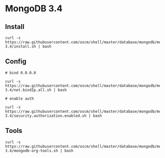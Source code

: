 MongoDB 3.4 
=====

## Install 

	curl -s https://raw.githubusercontent.com/oscm/shell/master/database/mongodb/mongodb-3.4/install.sh | bash
	
## Config

	# bind 0.0.0.0
	
	curl -s https://raw.githubusercontent.com/oscm/shell/master/database/mongodb/mongodb-3.4/net.bindIp.all.sh | bash
	
	# enable auth
	
	curl -s https://raw.githubusercontent.com/oscm/shell/master/database/mongodb/mongodb-3.4/security.authorization.enabled.sh | bash
	
	
## Tools

	curl -s https://raw.githubusercontent.com/oscm/shell/master/database/mongodb/mongodb-3.4/mongodb-org-tools.sh | bash
	
	
